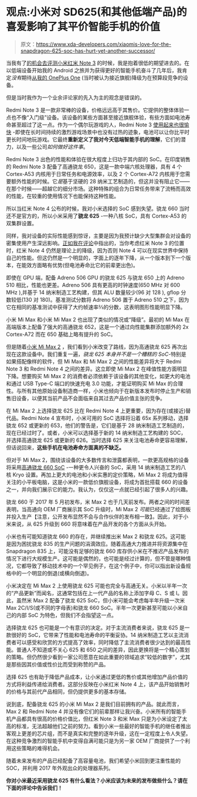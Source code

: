 # 观点:小米对 SD625(和其他低端产品)的喜爱影响了其平价智能手机的价值

> 原文：<https://www.xda-developers.com/xiaomis-love-for-the-snapdragon-625-soc-has-hurt-yet-another-successor/>

当我有了[的机会去评测小米红米 Note 3](https://www.xda-developers.com/xiaomi-redmi-note-3-xda-review/) 的时候，我是抱着很低的期望进去的。在以低端设备开始我的 Android 之旅并为获得更好的智能手机奋斗了几年后，我肯定*没有*期待[从我的 OnePlus One](https://www.xda-developers.com/its-settled-the-oneplus-one-has-stood-the-test-of-time/) (当时被认为接近旗舰)降级为在预算段竞争的设备。

但是当时我作为一个业余评论家的先入为主的观念是错误的。

Redmi Note 3 是一款非常棒的设备，价格远远高于其售价。它提供的整体体验一点也不像“入门级”设备。该设备的某些方面甚至接近旗舰体验，有些方面如电池寿命甚至超过了这一点。作为一个偶尔玩游戏的人，Redmi Note 3 [使用起来也很愉快](https://www.xda-developers.com/xiaomi-redmi-note-3-xda-review/2/) -即使在长时间持续的激烈游戏场景中也没有过热的迹象，电池可以让你比平时更长时间地玩游戏。它最终**重新定义了我对今天低端智能手机的理解**，它们的潜力，以及一些公司*如何做好这件事*。

Redmi Note 3 出色的性能和体验在很大程度上归功于其内部的 SoC。在印度销售的 Redmi Note 3 配备了高通骁龙 650，这是一款中端六核处理器，具有 4 个 Cortex-A53 内核用于日常任务和电源效率，以及 2 个 Cortex-A72 内核用于您需要额外性能的时候。它*是*基于坚硬的 28 纳米工艺制造的，但这并没有阻止它——在那个时候——超越它的细分市场。这种特殊的组合为日常任务带来了流畅而高效的性能，在较重的使用情况下也能保持这种性能。

所以当红米 Note 4 公布的时候，我对小米选择的 SoC 感到失望。骁龙 660 当时还不是官方的，所以小米采用了**骁龙 625** -一种八核 SoC，具有 Cortex-A53 的双集群设置。

同样，我对设备的实际性能感到惊讶，主要是因为我预计缺少大型集群会对设备的密集使用产生深远影响。[正如我在评论](https://www.xda-developers.com/xiaomi-redmi-note-4-xda-review-in-depth/)中指出的，当你考虑红米 Note 3 的位置时，红米 Note 4 仍然是理论上的降级，因为否则 Note 4 可以在现实世界中保持自己的性能。但这仍然是一个明显的，字面上的逐年下降，从一个版本到下一个版本，在能效方面略有优势(但电池寿命比它的前辈更出色)。

即使在 GPU 端，配备 Adreno 506 GPU 的骁龙 625 与骁龙 650 上的 Adreno 510 相比，性能也更差。Adreno 506 具有更高的时钟速度(650 MHz 对 600 MHz ),并基于 14 纳米制造工艺构建，但其 ALU 数量较少(96 对 128 ), gflop 分数较低(130 对 180)。基准测试分数将 Adreno 506 置于 Adreno 510 之下，因为它在相同的基准测试中获得了大约帧速率⅔的分数，这表明图形性能明显下降。

小米 Mi Max 和小米 Mi Max 2 也出现了类似的情况或“降级”。最初的 Mi Max 在高端版本上配备了强大的高通骁龙 652，这是一个通过向性能集群添加额外的 2x Cortex-A72 而在 650 基础上略有提升的 SoC。

但是随着[小米 Mi Max 2](https://www.xda-developers.com/xiaomi-announces-mi-max-2-huge-affordable-and-long-lasting-5300mah/) ，我们看到小米改变了路线，因为高通骁龙 625 再次出现在这款设备中。我们重复一遍，*骁龙 625 本身并不是一个糟糕的 SoC*-特别是如果搭配像样的软件，但 Mi Max 和 Mi Max 2 之间的性能差异将大于 Redmi Note 3 和 Redmi Note 4 之间的差异。这立即使 Mi Max 2 在峰值性能方面明显下降。想要购买 Mi Max 2 的消费者必须依赖于该设备的其他变化，如更大的电池和通过 USB Type-C 端口的快速充电 3.0 功能，才能证明购买 Mi Max 的合理性。与所有其他原始设备制造商一样，小米也倾向于在新版本发布时停止生产和销售旧设备，以便其当前产品不会面临来自其过去产品价值主张的竞争。

在 Mi Max 2 上选择骁龙 625 比在 Redmi Note 4 上更重要，因为存在(或接近)替代品。Redmi Note 4 宣布时，小米可用的 SoC 选择将沿着 65x 系列移动，选择骁龙 652 或更新的 653，他们的警告是，它们是基于 28 纳米制造工艺制造的，现在已经过时了。或者，小米可以选择基于新的 14 纳米制造工艺构建的 SOC，并选择高通骁龙 625 或更新的 626。当时选择 625 来关注电池寿命更容易理解，但话说回来，**这些手机在电池寿命方面真的不缺乏。**

但对于 Mi Max 2，围绕该设备的大多数传言和泄露都表明，一款更高规格的设备将采用[高通骁龙 660 SoC](https://www.xda-developers.com/qualcomm-unveils-snapdragon-660-and-snapdragon-630-two-upper-mid-tier-socs/) -一种更令人兴奋的 SoC，采用 14 纳米制造工艺的八核 Kryo 设置。再加上更大的电池和小米实惠的定价策略，Mi Max 2 将成为值得关注的小平板电脑，这是小米的一款低价旗舰设备，将成为首批搭载 660 的设备之一，并向我们展示它的能力。我认为，仅仅这一点就已经引起了很多人的兴趣。

骁龙 660 于 2017 年 5 月初发布，米 Max 2 也于几天前发布。两者之间的时间差表明，当高通向 OEM 厂商展示其 SoC 升级时，Mi Max 2 *可能*已经通过了绘图板并投入生产【注意，公开发布显然不会与合作伙伴的发布相一致】。因此，对于小米来说，从 625 升级到 660 将意味着在产品开发的各个方面从头开始。

小米也有可能知道骁龙 660 的存在，并继续推出米 Max 2 和骁龙 625。这可能是因为困扰骁龙 835 的生产问题的涓滴效应。随着高通大力推进并将资源集中在 Snapdragon 835 上，可能没有足够的骁龙 660 库存供小米在不推迟产品发布的情况下进行大规模生产。这可能是偶然的，也可能是经过计算的，但不管是哪种情况，它都导致了移动技术中的一个罕见例子，在这个例子中，你可以指出新设备规格中的一个明显的倒退(或横向倒退)。

小米决定在 Mi Max 2 上使用骁龙 625 可能也完全与高通无关。小米以半年一次的“产品更新”而闻名，这通常包括在上一代产品的名称上添加字母 C、S 或 I。因此，虽然米 Max 2 配备了骁龙 625 SoC，但小米可能会考虑每半年升级一次米 Max 2C/I/S(或不同的字母表)和骁龙 660 SoC。半年一次更新甚至可能以小米自己的内部 SoC 为特色，但我们不会指望这一点。

选择骁龙 625 也可能是一个有意识的决定。对于主流消费者来说，骁龙 625 是一款很好的 SoC，它带来了性能和电池寿命的平衡妥协。14 纳米制造工艺以主流消费者可以感受和欣赏的方式提高了效率，同时降低了主流消费者很少达到的最高性能。普通人不知道或不关心 625 和 650 之间的差异，因此更换将是一个精心策划的策略。但仍然很少看到一家公司愿意在如此重要的领域追求“较低的数字”，尤其是那些因其价值或性价比而受到称赞的产品。

选择 625 也有助于降低产品成本，让小米通过更低的售价或其他增加产品价值的方式将利益传递给消费者。这部分反映在小米红米 Note 4 上，该产品开始销售时的价格与其前代产品相同，但仍提供更多的基本存储。

说到底，配备骁龙 625 的小米 Mi Max 2 是我们目前拥有的产品。就此而言，Max 2 和 Redmi Note 4 并没有像它们的前辈那样让我兴奋。小米所有的智能手机产品都具有很高的价格价值比，但红米 Note 3 和米 Max 只是为小米设定了太高的标准，无法超越他们之前的努力。看到小米一些最好的智能手机的继任者推出客观上更差的芯片组，而不是真实和完整的逐年升级，这在一定程度上令人失望。在这种竞争激烈的智能手机中变得自满可能只是为另一家 OEM 厂商提供了一个利用这些策略的难得机会。

随着未来发布的产品已经配备了高容量电池，我们希望小米回到更注重性能的 SOC，并利用 2017 年外观出众的处理器系列。

**你对小米最近采用骁龙 625 有什么看法？小米应该为未来的发布做些什么？请在下面的评论中告诉我们！**